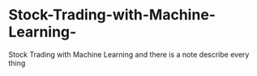 # Stock-Trading-with-Machine-Learning-
Stock Trading with Machine Learning and there is a note describe every thing 
